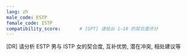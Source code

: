 ```yaml
---
lang: zh
male_code: ESTP
female_code: ISTP
compatibility_score:       # [GPT] 请给出 1–10 的契合度评分
---
```


[DR] 请分析 ESTP 男与 ISTP 女的契合度, 互补优势, 潜在冲突, 相处建议等

